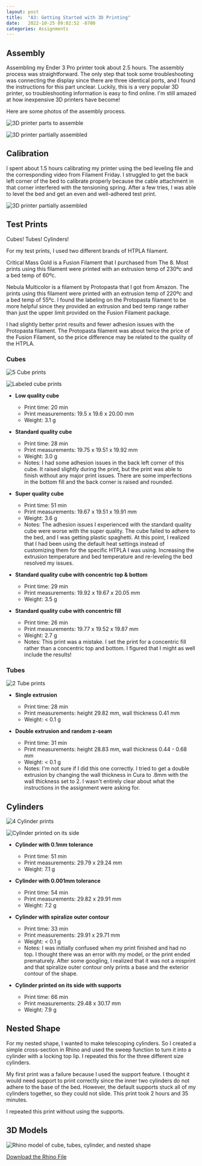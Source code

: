 ```yaml
---
layout: post
title:  "A3: Getting Started with 3D Printing"
date:   2022-10-25 09:02:52 -0700
categories: Assignments
---
```


## Assembly

Assembling my Ender 3 Pro printer took about 2.5 hours. The assembly process was straightforward. The only step that took some troubleshooting was connecting the display since there are three identical ports, and I found the instructions for this part unclear. Luckily, this is a very popular 3D printer, so troubleshooting information is easy to find online. I'm still amazed at how inexpensive 3D printers have become! 

Here are some photos of the assembly process. 

![3D printer parts to assemble](/assets/images/A3-01.jpeg)

![3D printer partially assembled](/assets/images/A3-02.jpeg)

## Calibration

I spent about 1.5 hours calibrating my printer using the bed leveling file and the corresponding video from Filament Friday. I struggled to get the back left corner of the bed to calibrate properly because the cable attachment in that corner interfered with the tensioning spring. After a few tries, I was able to level the bed and get an even and well-adhered test print. 

![3D printer partially assembled](/assets/images/A3-03.jpeg)

## Test Prints

Cubes! Tubes! Cylinders! 

For my test prints, I used two different brands of HTPLA filament. 

Critical Mass Gold is a Fusion Filament that I purchased from The 8. Most prints using this filament were printed with an extrusion temp of 230ºc and a bed temp of 60ºc. 

Nebula Multicolor is a filament by Protopasta that I got from Amazon. The prints using this filament were printed with an extrusion temp of 220ºc and a bed temp of 55ºc. I found the labeling on the Protopasta filament to be more helpful since they provided an extrusion and bed temp range rather than just the upper limit provided on the Fusion Filament package. 

I had slightly better print results and fewer adhesion issues with the Protopasta filament. The Protopasta filament was about twice the price of the Fusion Filament, so the price difference may be related to the quality of the HTPLA. 

### Cubes

![5 Cube prints](/assets/images/A3-04.jpeg)

![Labeled cube prints](/assets/images/A3-05.jpeg)

- **Low quality cube**
    - Print time: 20 min
    - Print measurements: 19.5 x 19.6 x 20.00 mm
    - Weight: 3.1 g 

- **Standard quality cube**
    - Print time: 28 min
    - Print measurements: 19.75 x 19.51 x 19.92 mm
    - Weight: 3.0 g
    - Notes: I had some adhesion issues in the back left corner of this cube. It raised slightly during the print, but the print was able to finish without any major print issues. There are some imperfections in the bottom fill and the back corner is raised and rounded. 

- **Super quality cube**
    - Print time: 51 min
    - Print measurements: 19.67 x 19.51 x 19.91 mm
    - Weight: 3.6 g 
    - Notes: The adhesion issues I experienced with the standard quality cube were worse with the super quality. The cube failed to adhere to the bed, and I was getting plastic spaghetti. At this point, I realized that I had been using the default heat settings instead of customizing them for the specific HTPLA I was using. Increasing the extrusion temperature and bed temperature and re-leveling the bed resolved my issues.

- **Standard quality cube with concentric top & bottom**
    - Print time: 29 min
    - Print measurements: 19.92 x 19.67 x 20.05 mm
    - Weight: 3.5 g

- **Standard quality cube with concentric fill**
    - Print time: 26 min
    - Print measurements: 19.77 x 19.52 x 19.87 mm
    - Weight: 2.7 g
    - Notes: This print was a mistake. I set the print for a concentric fill rather than a concentric top and bottom. I figured that I might as well include the results!

### Tubes

![2 Tube prints](/assets/images/A3-06.jpeg)

- **Single extrusion**
    - Print time: 28 min
    - Print measurements: height 29.82 mm, wall thickness 0.41 mm
    - Weight: < 0.1 g 

- **Double extrusion and random z-seam**
    - Print time: 31 min
    - Print measurements: height 28.83 mm, wall thickness 0.44 - 0.68 mm
    - Weight: < 0.1 g
    - Notes: I'm not sure if I did this one correctly. I tried to get a double extrusion by changing the wall thickness in Cura to .8mm with the wall thickness set to 2. I wasn't entirely clear about what the instructions in the assignment were asking for. 



## Cylinders

![4 Cylinder prints](/assets/images/A3-07.jpeg)

![Cylinder printed on its side](/assets/images/A3-08.jpeg)

- **Cylinder with 0.1mm tolerance**
    - Print time: 51 min
    - Print measurements: 29.79 x 29.24 mm
    - Weight: 7.1 g

- **Cylinder with 0.001mm tolerance**
    - Print time: 54 min
    - Print measurements: 29.82 x 29.91 mm 
    - Weight: 7.2 g

- **Cylinder with spiralize outer contour**
    - Print time: 33 min
    - Print measurements: 29.91 x 29.71 mm
    - Weight: < 0.1 g
    - Notes: I was initially confused when my print finished and had no top. I thought there was an error with my model, or the print ended prematurely. After some googling, I realized that it was not a misprint and that spiralize outer contour only prints a base and the exterior contour of the shape. 

- **Cylinder printed on its side with supports** 
    - Print time: 66 min
    - Print measurements: 29.48 x 30.17 mm
    - Weight: 7.9 g 

## Nested Shape

For my nested shape, I wanted to make telescoping cylinders. So I created a simple cross-section in Rhino and used the sweep function to turn it into a cylinder with a locking top lip. I repeated this for the three different size cylinders. 

My first print was a failure because I used the support feature. I thought it would need support to print correctly since the inner two cylinders do not adhere to the base of the bed. However, the default supports stuck all of my cylinders together, so they could not slide. This print took 2 hours and 35 minutes. 

I repeated this print without using the supports. 

## 3D Models

![Rhino model of cube, tubes, cylinder, and nested shape](/assets/images/A3-10.jpeg)

[Download the Rhino File](/assets/files/A3-3d%20printing.3dm)

